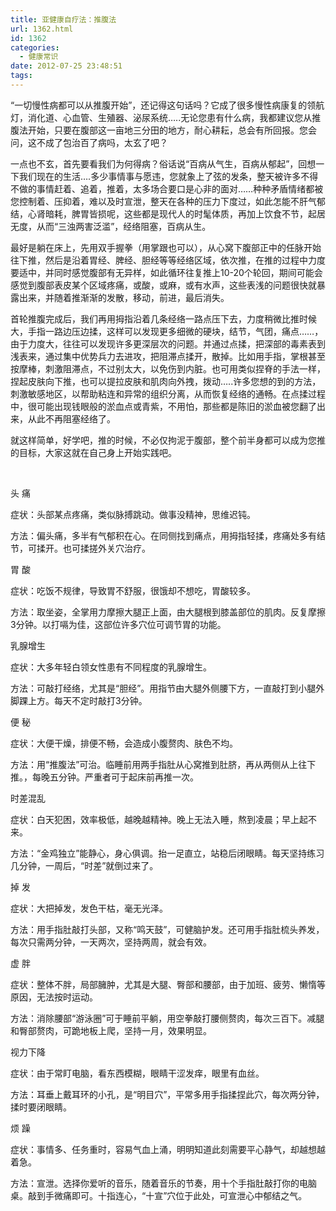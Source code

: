 ```yaml
---
title: 亚健康自疗法：推腹法
url: 1362.html
id: 1362
categories:
  - 健康常识
date: 2012-07-25 23:48:51
tags:
---
```


“一切慢性病都可以从推腹开始”，还记得这句话吗？它成了很多慢性病康复的领航灯，消化道、心血管、生殖器、泌尿系统…..无论您患有什么病，我都建议您从推腹法开始，只要在腹部这一亩地三分田的地方，耐心耕耘，总会有所回报。您会问，这不成了包治百了病吗，太玄了吧？

一点也不玄，首先要看我们为何得病？俗话说“百病从气生，百病从郁起”，回想一下我们现在的生活….多少事情事与愿违，您就象上了弦的发条，整天被许多不得不做的事情赶着、追着，推着，太多场合要口是心非的面对……种种矛盾情绪都被您控制着、压抑着，难以及时宣泄，整天在各种的压力下度过，如此怎能不肝气郁结，心肾暗耗，脾胃皆损呢，这些都是现代人的时髦体质，再加上饮食不节，起居无度，从而“三浊两害泛滥”，经络阻塞，百病从生。  
  
最好是躺在床上，先用双手握拳（用掌跟也可以），从心窝下腹部正中的任脉开始往下推，然后是沿着胃经、脾经、胆经等等经络区域，依次推，在推的过程中力度要适中，并同时感觉腹部有无异样，如此循环往复推上10-20个轮回，期间可能会感觉到腹部表皮某个区域疼痛，或酸，或麻，或有水声，这些表浅的问题很快就暴露出来，并随着推渐渐的发散，移动，前进，最后消失。

首轮推腹完成后，我们再用拇指沿着几条经络一路点压下去，力度稍微比推时候大，手指一路边压边揉，这样可以发现更多细微的硬块，结节，气团，痛点……，由于力度大，往往可以发现许多更深层次的问题。并通过点揉，把深部的毒素表到浅表来，通过集中优势兵力去进攻，把阻滞点揉开，散掉。比如用手指，掌根甚至按摩棒，刺激阻滞点，不过别太大，以免伤到内脏。也可用类似捏脊的手法一样，捏起皮肤向下推，也可以提拉皮肤和肌肉向外拽，拨动…..许多您想的到的方法，刺激敏感地区，以帮助粘连和异常的组织分离，从而恢复经络的通畅。在点揉过程中，很可能出现钱眼般的淤血点或青紫，不用怕，那些都是陈旧的淤血被您翻了出来，从此不再阻塞经络了。

就这样简单，好学吧，推的时候，不必仅拘泥于腹部，整个前半身都可以成为您推的目标，大家这就在自己身上开始实践吧。  
  
   
  
头 痛  
  
症状：头部某点疼痛，类似脉搏跳动。做事没精神，思维迟钝。  
  
方法：偏头痛，多半有气郁积在心。在同侧找到痛点，用拇指轻揉，疼痛处多有结节，可揉开。也可揉搓外关穴治疗。  
  
胃 酸  
  
症状：吃饭不规律，导致胃不舒服，很饿却不想吃，胃酸较多。  
  
方法：取坐姿，全掌用力摩擦大腿正上面，由大腿根到膝盖部位的肌肉。反复摩擦3分钟。以打嗝为佳，这部位许多穴位可调节胃的功能。  
  
乳腺增生  
  
症状：大多年轻白领女性患有不同程度的乳腺增生。  
  
方法：可敲打经络，尤其是“胆经”。用指节由大腿外侧腰下方，一直敲打到小腿外脚踝上方。每天不定时敲打3分钟。  
  
便 秘  
  
症状：大便干燥，排便不畅，会造成小腹赘肉、肤色不均。  
  
方法：用“推腹法”可治。临睡前用两手指肚从心窝推到肚脐，再从两侧从上往下推。，每晚五分钟。严重者可于起床前再推一次。  
  
时差混乱  
  
症状：白天犯困，效率极低，越晚越精神。晚上无法入睡，熬到凌晨；早上起不来。  
  
方法：“金鸡独立”能静心，身心俱调。抬一足直立，站稳后闭眼睛。每天坚持练习几分钟，一周后，“时差”就倒过来了。  
  
掉 发  
  
症状：大把掉发，发色干枯，毫无光泽。  
  
方法：用手指肚敲打头部，又称“鸣天鼓”，可健脑护发。还可用手指肚梳头养发，每次只需两分钟，一天两次，坚持两周，就会有效。  
  
虚 胖  
  
症状：整体不胖，局部臃肿，尤其是大腿、臀部和腰部，由于加班、疲劳、懒惰等原因，无法按时运动。  
  
方法：消除腰部“游泳圈”可于睡前平躺，用空拳敲打腰侧赘肉，每次三百下。减腿和臀部赘肉，可跪地板上爬，坚持一月，效果明显。  
  
视力下降  
  
症状：由于常盯电脑，看东西模糊，眼睛干涩发痒，眼里有血丝。  
  
方法：耳垂上戴耳环的小孔，是“明目穴”，平常多用手指揉捏此穴，每次两分钟，揉时要闭眼睛。  
  
烦 躁  
  
症状：事情多、任务重时，容易气血上涌，明明知道此刻需要平心静气，却越想越着急。  
  
方法：宣泄。选择你爱听的音乐，随着音乐的节奏，用十个手指肚敲打你的电脑桌。敲到手微痛即可。十指连心，“十宣”穴位于此处，可宣泄心中郁结之气。